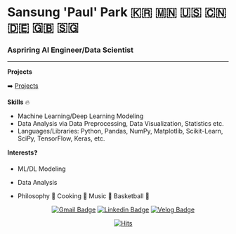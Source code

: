 # Sansung 'Paul' Park 🇰🇷 🇲🇳 🇺🇸 🇨🇳 🇩🇪 🇬🇧 🇸🇬

### Aspriring AI Engineer/Data Scientist
___
**Projects**

➡️ [Projects](https://github.com/kobeisfree94/Projects)

**Skills** 🔥
- Machine Learning/Deep Learning Modeling
- Data Analysis via Data Preprocessing, Data Visualization, Statistics etc. 
- Languages/Libraries: Python, Pandas, NumPy, Matplotlib, Scikit-Learn, SciPy, TensorFlow, Keras, etc.

**Interests**❓
- ML/DL Modeling
- Data Analysis
- Philosophy 📖 Cooking 🍗 Music 🎸 Basketball 🏀



  <div align=center>
	
  [![Gmail Badge](https://img.shields.io/badge/Gmail-d14836?style=flat-square&logo=Gmail&logoColor=white&link=mailto:nayapolly94@gmail.com)](mailto:nayapolly94@gmail.com)
  [![Linkedin Badge](https://img.shields.io/badge/-LinkedIn-blue?style=flat-square&logo=Linkedin&logoColor=white&link=https://www.linkedin.com/in/seong-yun-byeon-8183a8113/)](https://www.linkedin.com/in/paulpark94/)
  [![Velog Badge](http://img.shields.io/badge/-Blog-grey?style=flat-square&logo=velog&link=https://velog.io/)](https://velog.io/@kobeisfree94)
  
  

  [![Hits](https://hits.seeyoufarm.com/api/count/incr/badge.svg?url=https%3A%2F%2Fgithub.com%2Fkobeisfree94&count_bg=%2379C83D&title_bg=%23555555&icon=&icon_color=%23E7E7E7&title=hits&edge_flat=false)](https://hits.seeyoufarm.com)                 
	
  </div>



